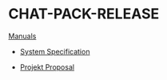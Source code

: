 # CHAT-PACK-RELEASE
[Manuals](Manuals)

- [System Specification](Manuals/SystemSpecification.pdf)

- [Projekt Proposal](Manuals/ProjectProposal.pdf)
